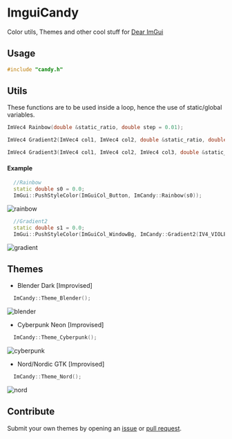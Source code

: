 # ImguiCandy
Color utils, Themes and other cool stuff for [Dear ImGui](https://github.com/ocornut/imgui)
## Usage
```cpp
#include "candy.h"
```
## Utils
These functions are to be used inside a loop, hence the use of static/global variables.
```cpp
ImVec4 Rainbow(double &static_ratio, double step = 0.01);

ImVec4 Gradient2(ImVec4 col1, ImVec4 col2, double &static_ratio, double step = 0.01);

ImVec4 Gradient3(ImVec4 col1, ImVec4 col2, ImVec4 col3, double &static_ratio, double step = 0.01);
```
#### Example
```cpp
  //Rainbow
  static double s0 = 0.0;
  ImGui::PushStyleColor(ImGuiCol_Button, ImCandy::Rainbow(s0));
```
![rainbow](https://user-images.githubusercontent.com/64605172/145681647-b9445ec7-5f4d-4c5f-98b8-eea840503392.gif)
```cpp
  //Gradient2
  static double s1 = 0.0;
  ImGui::PushStyleColor(ImGuiCol_WindowBg, ImCandy::Gradient2(IV4_VIOLET, IV4_BUBBLEGUM, s1));
```
![gradient](https://user-images.githubusercontent.com/64605172/145683127-8439a3fb-8a44-4642-94a4-97dd46c5349b.gif)
## Themes
 - Blender Dark [Improvised]
```cpp
  ImCandy::Theme_Blender();
```
![blender](https://user-images.githubusercontent.com/64605172/145681657-dc9786ae-5f79-4eca-90a6-197579b94fa5.png)
 - Cyberpunk Neon [Improvised]
```cpp
  ImCandy::Theme_Cyberpunk();
```
![cyberpunk](https://user-images.githubusercontent.com/64605172/145681654-2ebea5fc-ec99-44ba-a808-d20721415f6c.png)
 - Nord/Nordic GTK [Improvised]
```cpp
  ImCandy::Theme_Nord();
```
![nord](https://user-images.githubusercontent.com/64605172/145686658-b93073ab-1161-4898-bccf-b6f2a757d13a.png)
## Contribute
Submit your own themes by opening an [issue](https://github.com/Raais/ImguiCandy/issues) or [pull request](https://github.com/Raais/ImguiCandy/pulls).
